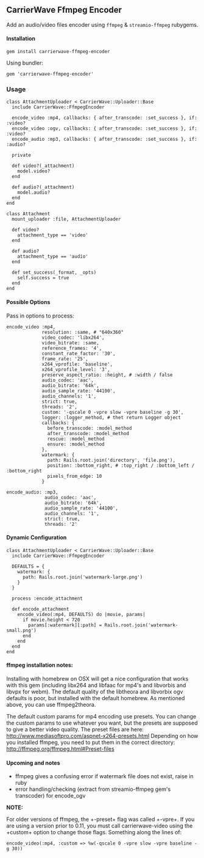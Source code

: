 ## CarrierWave Ffmpeg Encoder

Add an audio/video files encoder using `ffmpeg` & `streamio-ffmpeg` rubygems.

#### Installation

    gem install carrierwave-ffmpeg-encoder

  Using bundler:

    gem 'carrierwave-ffmpeg-encoder'

###  Usage

    class AttachmentUploader < CarrierWave::Uploader::Base
      include CarrierWave::FfmpegEncoder

      encode_video :mp4, callbacks: { after_transcode: :set_success }, if: :video?
      encode_video :ogv, callbacks: { after_transcode: :set_success }, if: :video?
      encode_audio :mp3, callbacks: { after_transcode: :set_success }, if: :audio?

      private

      def video?(_attachment)
        model.video?
      end

      def audio?(_attachment)
        model.audio?
      end
    end

    class Attachment
      mount_uploader :file, AttachmentUploader

      def video?
        attachment_type == 'video'
      end

      def audio?
        attachment_type == 'audio'
      end

      def set_success(_format, _opts)
        self.success = true
      end
    end

#### Possible Options

Pass in options to process:

    encode_video :mp4,
                 resolution: :same, # "640x360"
                 video_codec: 'libx264',
                 video_bitrate: :same,
                 reference_frames: '4',
                 constant_rate_factor: '30',
                 frame_rate: '25',
                 x264_vprofile: 'baseline',
                 x264_vprofile_level: '3',
                 preserve_aspect_ratio: :height, # :width / false
                 audio_codec: 'aac',
                 audio_bitrate: '64k',
                 audio_sample_rate: '44100',
                 audio_channels: '1',
                 strict: true,
                 threads: '2',
                 custom: '-qscale 0 -vpre slow -vpre baseline -g 30',
                 logger: :logger_method, # thet return Logger object
                 callbacks: {
                   before_transcode: :model_method
                   after_transcode: :model_method
                   rescue: :model_method
                   ensure: :model_method
                 },
                 watermark: {
                   path: Rails.root.join('directory', 'file.png'),
                   position: :bottom_right, # :top_right / :bottom_left / :bottom_right
                   pixels_from_edge: 10
                 }

    encode_audio: :mp3,
                  audio_codec: 'aac',
                  audio_bitrate: '64k',
                  audio_sample_rate: '44100',
                  audio_channels: '1',
                  strict: true,
                  threads: '2'

####  Dynamic Configuration

    class AttachmentUploader < CarrierWave::Uploader::Base
      include CarrierWave::FfmpegEncoder

      DEFAULTS = {
        watermark: {
          path: Rails.root.join('watermark-large.png')
        }
      }

      process :encode_attachment

      def encode_attachment
        encode_video(:mp4, DEFAULTS) do |movie, params|
          if movie.height < 720
            params[:watermark][:path] = Rails.root.join('watermark-small.png')
          end
        end
      end
    end

#### ffmpeg installation notes:

Installing with homebrew on OSX will get a nice configuration that works with this gem (including libx264 and libfaac for mp4's and libvorbis and libvpx for webm).
The default quality of the libtheora and libvorbix ogv defaults is poor, but installed with the default homebrew. As mentioned above, you can use ffmpeg2theora.

The default custom params for mp4 encoding use presets.
You can change the custom params to use whatever you want, but the presets are supposed to give a better video quality.
The preset files are here: http://www.mediasoftpro.com/aspnet-x264-presets.html
Depending on how you installed ffmpeg, you need to put them in the correct directory: http://ffmpeg.org/ffmpeg.html#Preset-files

####  Upcoming and notes

* ffmpeg gives a confusing error if watermark file does not exist, raise in ruby
* error handling/checking (extract from streamio-ffmpeg gem's transcoder) for encode_ogv

**NOTE:**

For older versions of ffmpeg, the +-preset+ flag was called +-vpre+.  If you are using a version prior to 0.11, you must call carrierwave-video using the +custom+ option to change those flags.  Something along the lines of:

    encode_video(:mp4, :custom => %w(-qscale 0 -vpre slow -vpre baseline -g 30))

